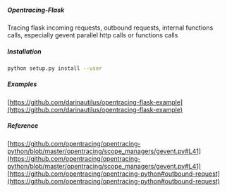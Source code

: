 ##### Opentracing-Flask
Tracing flask incoming requests, outbound requests, internal functions calls, 
especially gevent parallel http calls or functions calls


##### Installation
```bash
python setup.py install --user
```

##### Examples
[https://github.com/darinautilus/opentracing-flask-example](https://github.com/darinautilus/opentracing-flask-example)

##### Reference
[https://github.com/opentracing/opentracing-python/blob/master/opentracing/scope_managers/gevent.py#L41](https://github.com/opentracing/opentracing-python/blob/master/opentracing/scope_managers/gevent.py#L41)
[https://github.com/opentracing/opentracing-python#outbound-request](https://github.com/opentracing/opentracing-python#outbound-request)

